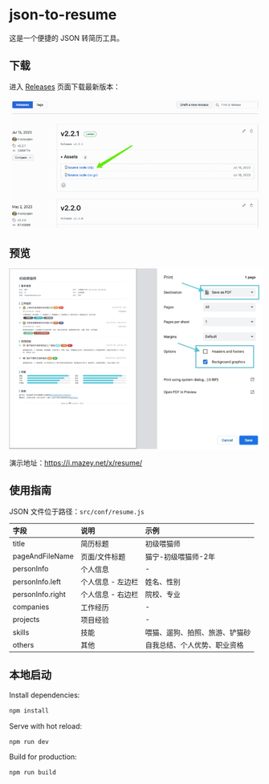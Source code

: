 # json-to-resume

这是一个便捷的 JSON 转简历工具。

## 下载

进入 [Releases](https://github.com/mazeyqian/json-to-resume/releases) 页面下载最新版本：

![Releases](./images/json-to-resume-releases-145811-w800.png)

## 预览

![Resume Demo](./images/json-to-resume-print-v1-w800.jpg)

演示地址：<https://i.mazey.net/x/resume/>

## 使用指南

JSON 文件位于路径：`src/conf/resume.js`

| 字段 | 说明 | 示例 |
| :------------ | :------------ | :------------ |
| title | 简历标题 | 初级喂猫师 |
| pageAndFileName | 页面/文件标题 | 猫宁-初级喂猫师-2年 |
| personInfo | 个人信息 | - |
| personInfo.left | 个人信息 - 左边栏 | 姓名、性别 |
| personInfo.right | 个人信息 - 右边栏  |  院校、专业 |
| companies | 工作经历 | - |
| projects | 项目经验 | - |
| skills | 技能 | 喂猫、遛狗、拍照、旅游、铲猫砂 |
| others | 其他 | ⾃我总结、个人优势、职业资格 |

## 本地启动

Install dependencies:

```bash
npm install
```

Serve with hot reload:

```bash
npm run dev
```

Build for production:

```bash
npm run build
```
